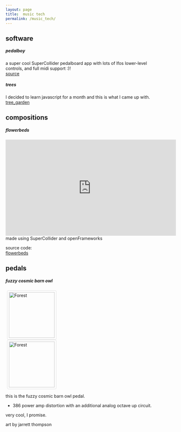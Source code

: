 ```yaml
---
layout: page
title:  music tech
permalink: /music_tech/
---
```


## software
##### pedalboy
a super cool SuperCollider pedalboard app with lots of lfos lower-level controls, and full midi support :)!  
[source](https://github.com/hugofloresgarcia/pedalboy)

##### trees  
I decided to learn javascript for a month and this is what I came up with.   
[tree_garden](../trees)

## compositions
##### flowerbeds

<iframe width="560" height="315" src="https://www.youtube.com/embed/1OFTEvNSGOg" frameborder="0" allow="accelerometer; autoplay; encrypted-media; gyroscope; picture-in-picture" allowfullscreen></iframe>  
made using SuperCollider and openFrameworks

source code:  
[flowerbeds](https://github.com/hugofloresgarcia/flowerbeds)

## pedals
##### fuzzy cosmic barn owl
<style>
img {
  border: 1px solid #ddd;
  border-radius: 4px;
  padding: 5px;
  width: 150px;
  margin-left: 5px;
}
img:hover {
  box-shadow: 0 0 2px 1px rgba(0, 140, 186, 0.5);
}
</style>
<body>
<div class="row">
  <div class="col s12 m3">
      <a target="_blank" href="../img/fuzzybarnowl-front.jpeg">  <img src="../img/fuzzybarnowl-front.jpeg" alt="Forest">
      </a>
  </div>
  <div class="col s12 m9">
      <a target="_blank" href="../img/fuzzybarnowl-back.png"> <img src="../img/fuzzybarnowl-back.png" alt="Forest">
      </a>
  </div>
</div>


</body>

this is the fuzzy cosmic barn owl pedal.
- 386 power amp distortion with an additional analog octave up circuit.

very cool, I promise.

art by jarrett thompson

